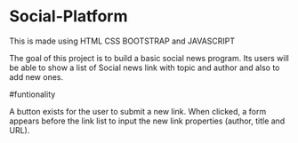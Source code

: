 # Social-Platform
<p>This is made using HTML CSS BOOTSTRAP and JAVASCRIPT</p>
<p>The goal of this project is to build a basic social news program. Its users will be able to show a list of Social news link with topic and author and also to add new ones. </p>


#funtionality
<p>A button exists for the user to submit a new link. When clicked, a form appears before the link list to input the new link properties (author, title and URL).</p>
